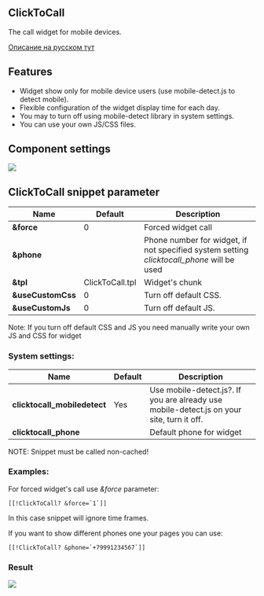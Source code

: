 ## ClickToCall

The call widget for mobile devices.

[Описание на русском тут](https://github.com/core01/ClickToCall/blob/master/README.RU.md)

## Features
* Widget show only for mobile device users (use mobile-detect.js to detect mobile).
* Flexible configuration of the widget display time for each day.
* You may to turn off using mobile-detect library in system settings.
* You can use your own JS/CSS files.
## Component settings
[![](https://file.modx.pro/files/2/9/b/29b961716d1558107c1685bbff6feedf.png)](https://file.modx.pro/files/2/9/b/29b961716d1558107c1685bbff6feedf.png)
## ClickToCall snippet parameter
| Name              | Default                                   | Description                                                                 |
| --------------------- | ------------------------------------------------- | ------------------------------------------------------------------------- |
| **&force**         | 0     | Forced widget call   |
| **&phone** | | Phone number for widget, if not specified system setting *clicktocall_phone* will be used|
| **&tpl**     | ClickToCall.tpl   | Widget's chunk |  
| **&useCustomCss** | 0 | Turn off default CSS.  |
| **&useCustomJs**| 0 | Turn off default JS. |

Note: If you turn off default CSS and JS you need manually write your own JS and CSS for widget 
### System settings:
| Name                     | Default                      | Description                                                                         |
| ---------------------------- | ----------------------------------- | -------------------------------------------------------------------------------- |
| **clicktocall_mobiledetect**    | Yes                                | Use mobile-detect.js?. If you are already use mobile-detect.js on your site, turn it off. |
| **clicktocall_phone**    |                                 | Default phone for widget |

NOTE: Snippet must be called non-cached!

### Examples:

For forced widget's call use *&force* parameter:

```
[[!ClickToCall? &force=`1`]]
```
In this case snippet will ignore time frames.

If you want to show different phones one your pages you can use:
```
[[!ClickToCall? &phone=`+79991234567`]]
```

### Result
[![](https://file.modx.pro/files/6/c/1/6c145fac108b67a90d7e604fbe076ba8.png)](https://file.modx.pro/files/6/c/1/6c145fac108b67a90d7e604fbe076ba8.png)